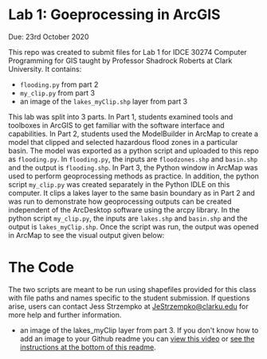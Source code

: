 # Lab 1: Goeprocessing in ArcGIS
Due: 23rd October 2020

This repo was created to submit files for Lab 1 for IDCE 30274 Computer Programming for GIS taught by Professor Shadrock Roberts at Clark University. It contains: 
*	`flooding.py` from part 2
*	`my_clip.py` from part 3
*	an image of the `lakes_myClip.shp` layer from part 3

This lab was split into 3 parts. In Part 1, students examined tools and toolboxes in ArcGIS to get familiar with the software interface and capabilities. In Part 2, students used the ModelBuilder in ArcMap to create a model that clipped and selected hazardous flood zones in a particular basin. The model was exported as a python script and uploaded to this repo as `flooding.py`. In `flooding.py`, the inputs are `floodzones.shp` and `basin.shp` and the output is `flooding.shp`. In Part 3, the Python window in ArcMap was used to perform geoprocessing methods as practice. In addition, the python script `my_clip.py` was created separately in the Python IDLE on this computer. It clips a lakes layer to the same basin boundary as in Part 2 and was run to demonstrate how geoprocessing outputs can be created independent of the ArcDesktop software using the arcpy library. In the python script `my_clip.py`, the inputs are `lakes.shp` and `basin.shp` and the output is `lakes_myClip.shp`. Once the script was run, the output was opened in ArcMap to see the visual output given below: 



# The Code
The two scripts are meant to be run using shapefiles provided for this class with file paths and names specific to the student submission. If questions arise, users can contact Jess Strzempko at JeStrzempko@clarku.edu for more help and further information.


- an image of the lakes_myClip layer from part 3. If you don't know how to add an image to your Github readme you can [view this video](https://www.youtube.com/watch?reload=9&v=hHbWF1Bvgf4) or [see the instructions at the bottom of this readme](https://github.com/Shadrock/code-snippets).
